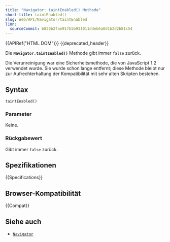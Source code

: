 ```yaml
---
title: "Navigator: taintEnabled() Methode"
short-title: taintEnabled()
slug: Web/API/Navigator/taintEnabled
l10n:
  sourceCommit: b829b2fae917b5b931011ddeb6a0d1b2d2b81c54
---
```


{{APIRef("HTML DOM")}} {{deprecated_header}}

Die **`Navigator.taintEnabled()`** Methode gibt immer `false` zurück.

Die Verunreinigung war eine Sicherheitsmethode, die von JavaScript 1.2 verwendet wurde. Sie wurde schon lange entfernt; diese Methode bleibt nur zur Aufrechterhaltung der Kompatibilität mit sehr alten Skripten bestehen.

## Syntax

```js-nolint
taintEnabled()
```

### Parameter

Keine.

### Rückgabewert

Gibt immer `false` zurück.

## Spezifikationen

{{Specifications}}

## Browser-Kompatibilität

{{Compat}}

## Siehe auch

- [`Navigator`](/de/docs/Web/API/Navigator)
